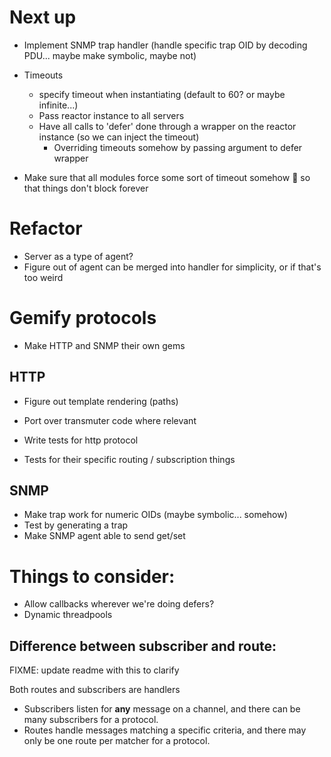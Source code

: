 # Next up

+ Implement SNMP trap handler (handle specific trap OID by decoding PDU... maybe make symbolic, maybe not)

+ Timeouts
  + specify timeout when instantiating (default to 60? or maybe infinite...)
  + Pass reactor instance to all servers
  + Have all calls to 'defer' done through a wrapper on the reactor instance (so we can inject the timeout)
    + Overriding timeouts somehow by passing argument to defer wrapper
+ Make sure that all modules force some sort of timeout somehow :wave: so that things don't block forever

# Refactor

+ Server as a type of agent?
+ Figure out of agent can be merged into handler for simplicity, or if that's too weird

# Gemify protocols

+ Make HTTP and SNMP their own gems

## HTTP

+ Figure out template rendering (paths)
+ Port over transmuter code where relevant

+ Write tests for http protocol
 + Tests for their specific routing / subscription things

## SNMP

+ Make trap work for numeric OIDs (maybe symbolic... somehow)
+ Test by generating a trap
+ Make SNMP agent able to send get/set

# Things to consider:

+ Allow callbacks wherever we're doing defers?
+ Dynamic threadpools

## Difference between subscriber and route:

FIXME: update readme with this to clarify

Both routes and subscribers are handlers

+ Subscribers listen for **any** message on a channel, and there can be many subscribers for a protocol.
+ Routes handle messages matching a specific criteria, and there may only be one route per matcher for a protocol.
